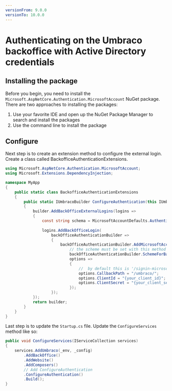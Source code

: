 ```yaml
---
versionFrom: 9.0.0
versionTo: 10.0.0
---
```


# Authenticating on the Umbraco backoffice with Active Directory credentials

## Installing the package

Before you begin, you need to install the `Microsoft.AspNetCore.Authentication.MicrosoftAccount` NuGet package. There are two approaches to installing the packages:

1. Use your favorite IDE and open up the NuGet Package Manager to search and install the packages
1. Use the command line to install the package

## Configure
Next step is to create an extension method to configure the external login. Create a class called BackofficeAuthenticationExtensions.

```csharp
using Microsoft.AspNetCore.Authentication.MicrosoftAccount;
using Microsoft.Extensions.DependencyInjection;

namespace MyApp
{
    public static class BackofficeAuthenticationExtensions
    {
        public static IUmbracoBuilder ConfigureAuthentication(this IUmbracoBuilder builder)
        {
            builder.AddBackOfficeExternalLogins(logins =>
            {
                const string schema = MicrosoftAccountDefaults.AuthenticationScheme;
                
                logins.AddBackOfficeLogin(
                    backOfficeAuthenticationBuilder =>
                    {
                        backOfficeAuthenticationBuilder.AddMicrosoftAccount(
                            // the scheme must be set with this method to work for the back office
                            backOfficeAuthenticationBuilder.SchemeForBackOffice(schema) ?? string.Empty,
                            options =>
                            {
                                //  by default this is '/signin-microsoft' but it needs to be changed to this
                                options.CallbackPath = "/umbraco/";
                                options.ClientId = "{your_client_id}";
                                options.ClientSecret = "{your_client_secret}";
                            });
                    });
            });
            return builder;
        }
    }
}
```

Last step is to update the `Startup.cs` file. Update the `ConfigureServices` method like so: 

```csharp
public void ConfigureServices(IServiceCollection services)
{
    services.AddUmbraco(_env, _config)
        .AddBackOffice()
        .AddWebsite()
        .AddComposers()
        // Add ConfigureAuthentication
        .ConfigureAuthentication()
        .Build();
}
```